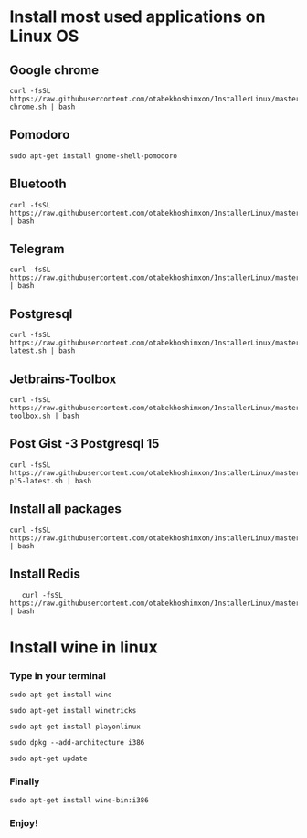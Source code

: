# **Install most used applications on Linux OS**

## Google chrome  
```shell
curl -fsSL https://raw.githubusercontent.com/otabekhoshimxon/InstallerLinux/master/google-chrome.sh | bash
```

## Pomodoro  
```shell
sudo apt-get install gnome-shell-pomodoro

```


## Bluetooth
```shell
curl -fsSL https://raw.githubusercontent.com/otabekhoshimxon/InstallerLinux/master/bluetooth.sh | bash
```
## Telegram
```shell
curl -fsSL https://raw.githubusercontent.com/otabekhoshimxon/InstallerLinux/master/telegram.sh | bash
```

## Postgresql  
```shell
curl -fsSL https://raw.githubusercontent.com/otabekhoshimxon/InstallerLinux/master/postgres-latest.sh | bash
```

## Jetbrains-Toolbox 
```shell
curl -fsSL https://raw.githubusercontent.com/otabekhoshimxon/InstallerLinux/master/jetbrains-toolbox.sh | bash
```

## Post Gist -3 Postgresql 15
```shell
curl -fsSL https://raw.githubusercontent.com/otabekhoshimxon/InstallerLinux/master/postgis3-p15-latest.sh | bash
```


## Install all packages
```shell
curl -fsSL https://raw.githubusercontent.com/otabekhoshimxon/InstallerLinux/master/all.sh | bash
```
## Install Redis
```shell
   curl -fsSL https://raw.githubusercontent.com/otabekhoshimxon/InstallerLinux/master/redis.sh | bash
```






# Install wine in linux

### Type in your terminal

```
sudo apt-get install wine
```

```
sudo apt-get install winetricks
```

```
sudo apt-get install playonlinux
```

```
sudo dpkg --add-architecture i386
```

```
sudo apt-get update
```

### Finally 
```
sudo apt-get install wine-bin:i386
```

### Enjoy!


